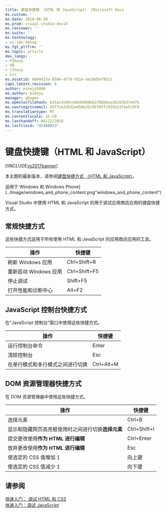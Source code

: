 ```yaml
---
title: 键盘快捷键 （HTML 和 JavaScript） |Microsoft Docs
ms.custom: ''
ms.date: 2018-06-30
ms.prod: visual-studio-dev14
ms.reviewer: ''
ms.suite: ''
ms.technology:
- vs-ide-debug
ms.tgt_pltfrm: ''
ms.topic: article
dev_langs:
- FSharp
- VB
- CSharp
- C++
ms.assetid: 8d44425a-6584-477d-932e-4e10d5e79511
caps.latest.revision: 8
author: mikejo5000
ms.author: mikejo
manager: ghogen
ms.openlocfilehash: b35a13c09c4d846088bb1f86bbea28193bd7e07b
ms.sourcegitcommit: 55f7ce2d5d2e458e35c45787f1935b237ee5c9f8
ms.translationtype: MT
ms.contentlocale: zh-CN
ms.lasthandoff: 08/22/2018
ms.locfileid: "47469953"
---
```

# <a name="keyboard-shortcuts-html-and-javascript"></a>键盘快捷键（HTML 和 JavaScript）
[!INCLUDE[vs2017banner](../includes/vs2017banner.md)]

本主题的最新版本，请参阅[键盘快捷方式 （HTML 和 JavaScript）](https://docs.microsoft.com/visualstudio/debugger/keyboard-shortcuts-html-and-javascript)。  
  
适用于 Windows 和 Windows Phone] (../Image/windows_and_phone_content.png"windows_and_phone_content")  
  
 Visual Studio 中使用 HTML 和 JavaScript 的用于调试应用商店应用的键盘快捷方式。  
  
## <a name="general-shortcuts"></a>常规快捷方式  
 这些快捷方式适用于所有使用 HTML 和 JavaScript 的应用商店应用的工具。  
  
|操作|快捷键|  
|------------|--------------|  
|刷新 Windows 应用|Ctrl+Shift+R|  
|重新启动 Windows 应用|Ctrl+Shift+F5|  
|停止调试|Shift+F5|  
|打开性能和诊断中心|Alt+F2|  
  
## <a name="javascript-console-shortcuts"></a>JavaScript 控制台快捷方式  
 在“JavaScript 控制台”窗口中使用这些快捷方式。  
  
|操作|快捷键|  
|------------|--------------|  
|运行控制台命令|Enter|  
|清除控制台|Esc|  
|在单行模式和多行模式之间进行切换|Ctrl+Alt+M|  
  
## <a name="dom-explorer-shortcuts"></a>DOM 资源管理器快捷方式  
 在 DOM 资源管理器中使用这些快捷方式。  
  
|操作|快捷键|  
|------------|--------------|  
|选择元素|Ctrl+B|  
|显示和隐藏网页高亮框使用时之间进行切换**选择元素**|Ctrl+Shift+I|  
|提交更改使用**作为 HTML 进行编辑**|Ctrl+Enter|  
|放弃更改使用**作为 HTML 进行编辑**|Esc|  
|使选定的 CSS 值增加 1|向上键|  
|使选定的 CSS 值减少 1|向下键|  
  
## <a name="see-also"></a>请参阅  
 [快速入门： 调试 HTML 和 CSS](../debugger/quickstart-debug-html-and-css.md)   
 [快速入门：调试 JavaScript](../debugger/quickstart-debug-javascript-using-the-console.md)



